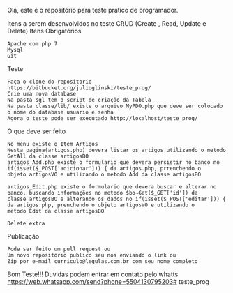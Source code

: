 Olá, este é o repositório para teste pratico de programador.

Itens a serem desenvolvidos no teste CRUD (Create , Read, Update e Delete)
Itens Obrigatórios

    Apache com php 7
    Mysql
    Git

Teste

    Faça o clone do repositorio https://bitbucket.org/julioglinski/teste_prog/
    Crie uma nova database
    Na pasta sql tem o script de criação da Tabela
    Na pasta classe/lib/ existe o arquivo MyPDO.php que deve ser colocado o nome do database usuario e senha
    Agora o teste pode ser executado http://localhost/teste_prog/

O que deve ser feito

    No menu existe o Item Artigos
    Nesta pagina(artigos.php) devera listar os artigos utilizando o metodo GetAll da classe artigosBO
    artigos_Add.php existe o formulario que devera persistir no banco no if(isset($_POST['adicionar'])) { da artigos.php, prrenchendo o 
    objeto artigosVO e utilizando o metodo Add da classe artigosBO

    artigos_Edit.php existe o formulario que devera buscar e alterar no banco, buscando informações no metodo $bo→Get($_GET['id']) da 
    classe artigosBO e alterando os dados no if(isset($_POST['editar'])) { da artigos.php, prenchendo o objeto artigosVO e utilizando o 
    metodo Edit da classe artigosBO

    Delete extra

Publicação

    Pode ser feito um pull request ou
    Um novo repositório publico seu nos enviando o link ou
    Zip por e-mail curriculo@legulas.com.br com seu nome completo

Bom Teste!!!
Duvidas podem entrar em contato pelo whatts
https://web.whatsapp.com/send?phone=5504130795203#   t e s t e _ p r o g  
 